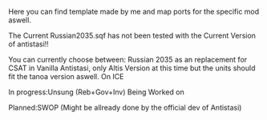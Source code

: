 Here you can find template made by me and map ports for the specific mod aswell.

The Current Russian2035.sqf has not been tested with the Current Version of antistasi!!  



You can currently choose between: Russian 2035 as an replacement for CSAT in Vanilla Antistasi, only Altis Version at this time but the units should fit the tanoa version aswell. On ICE

In progress:Unsung (Reb+Gov+Inv) Being Worked on


Planned:SWOP (Might be allready done by the official dev of Antistasi)

